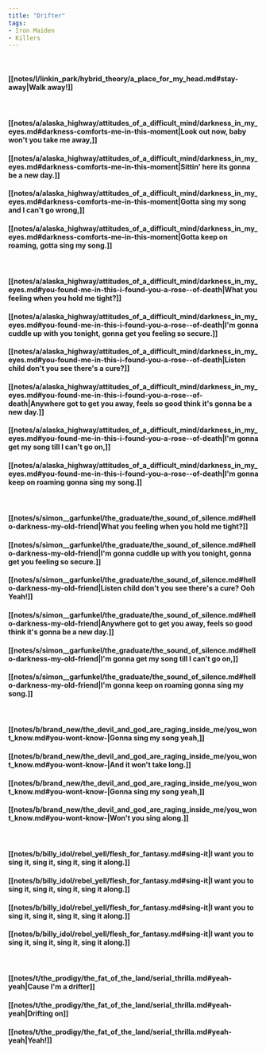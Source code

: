 ```yaml
---
title: "Drifter"
tags:
- Iron Maiden
- Killers
---
```

&nbsp;
#### [[notes/l/linkin_park/hybrid_theory/a_place_for_my_head.md#stay-away|Walk away!]]
&nbsp;
#### [[notes/a/alaska_highway/attitudes_of_a_difficult_mind/darkness_in_my_eyes.md#darkness-comforts-me-in-this-moment|Look out now, baby won't you take me away,]]
#### [[notes/a/alaska_highway/attitudes_of_a_difficult_mind/darkness_in_my_eyes.md#darkness-comforts-me-in-this-moment|Sittin' here its gonna be a new day.]]
#### [[notes/a/alaska_highway/attitudes_of_a_difficult_mind/darkness_in_my_eyes.md#darkness-comforts-me-in-this-moment|Gotta sing my song and I can't go wrong,]]
#### [[notes/a/alaska_highway/attitudes_of_a_difficult_mind/darkness_in_my_eyes.md#darkness-comforts-me-in-this-moment|Gotta keep on roaming, gotta sing my song.]]
&nbsp;
#### [[notes/a/alaska_highway/attitudes_of_a_difficult_mind/darkness_in_my_eyes.md#you-found-me-in-this-i-found-you-a-rose--of-death|What you feeling when you hold me tight?]]
#### [[notes/a/alaska_highway/attitudes_of_a_difficult_mind/darkness_in_my_eyes.md#you-found-me-in-this-i-found-you-a-rose--of-death|I'm gonna cuddle up with you tonight, gonna get you feeling so secure.]]
#### [[notes/a/alaska_highway/attitudes_of_a_difficult_mind/darkness_in_my_eyes.md#you-found-me-in-this-i-found-you-a-rose--of-death|Listen child don't you see there's a cure?]]
#### [[notes/a/alaska_highway/attitudes_of_a_difficult_mind/darkness_in_my_eyes.md#you-found-me-in-this-i-found-you-a-rose--of-death|Anywhere got to get you away, feels so good think it's gonna be a new day.]]
#### [[notes/a/alaska_highway/attitudes_of_a_difficult_mind/darkness_in_my_eyes.md#you-found-me-in-this-i-found-you-a-rose--of-death|I'm gonna get my song till I can't go on,]]
#### [[notes/a/alaska_highway/attitudes_of_a_difficult_mind/darkness_in_my_eyes.md#you-found-me-in-this-i-found-you-a-rose--of-death|I'm gonna keep on roaming gonna sing my song.]]
&nbsp;
#### [[notes/s/simon__garfunkel/the_graduate/the_sound_of_silence.md#hello-darkness-my-old-friend|What you feeling when you hold me tight?]]
#### [[notes/s/simon__garfunkel/the_graduate/the_sound_of_silence.md#hello-darkness-my-old-friend|I'm gonna cuddle up with you tonight, gonna get you feeling so secure.]]
#### [[notes/s/simon__garfunkel/the_graduate/the_sound_of_silence.md#hello-darkness-my-old-friend|Listen child don't you see there's a cure? Ooh Yeah!]]
#### [[notes/s/simon__garfunkel/the_graduate/the_sound_of_silence.md#hello-darkness-my-old-friend|Anywhere got to get you away, feels so good think it's gonna be a new day.]]
#### [[notes/s/simon__garfunkel/the_graduate/the_sound_of_silence.md#hello-darkness-my-old-friend|I'm gonna get my song till I can't go on,]]
#### [[notes/s/simon__garfunkel/the_graduate/the_sound_of_silence.md#hello-darkness-my-old-friend|I'm gonna keep on roaming gonna sing my song.]]
&nbsp;
#### [[notes/b/brand_new/the_devil_and_god_are_raging_inside_me/you_wont_know.md#you-wont-know-|Gonna sing my song yeah,]]
#### [[notes/b/brand_new/the_devil_and_god_are_raging_inside_me/you_wont_know.md#you-wont-know-|And it won't take long.]]
#### [[notes/b/brand_new/the_devil_and_god_are_raging_inside_me/you_wont_know.md#you-wont-know-|Gonna sing my song yeah,]]
#### [[notes/b/brand_new/the_devil_and_god_are_raging_inside_me/you_wont_know.md#you-wont-know-|Won't you sing along.]]
&nbsp;
#### [[notes/b/billy_idol/rebel_yell/flesh_for_fantasy.md#sing-it|I want you to sing it, sing it, sing it, sing it along.]]
#### [[notes/b/billy_idol/rebel_yell/flesh_for_fantasy.md#sing-it|I want you to sing it, sing it, sing it, sing it along.]]
#### [[notes/b/billy_idol/rebel_yell/flesh_for_fantasy.md#sing-it|I want you to sing it, sing it, sing it, sing it along.]]
#### [[notes/b/billy_idol/rebel_yell/flesh_for_fantasy.md#sing-it|I want you to sing it, sing it, sing it, sing it along.]]
&nbsp;
#### [[notes/t/the_prodigy/the_fat_of_the_land/serial_thrilla.md#yeah-yeah|Cause I'm a drifter]]
#### [[notes/t/the_prodigy/the_fat_of_the_land/serial_thrilla.md#yeah-yeah|Drifting on]]
#### [[notes/t/the_prodigy/the_fat_of_the_land/serial_thrilla.md#yeah-yeah|Yeah!]]
